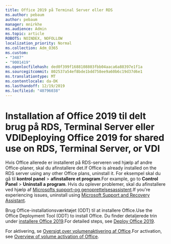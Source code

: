 ```yaml
---
title: Office 2019 på Terminal Server eller RDS
ms.author: pebaum
author: pebaum
manager: mnirkhe
ms.audience: Admin
ms.topic: article
ROBOTS: NOINDEX, NOFOLLOW
localization_priority: Normal
ms.collection: Adm_O365
ms.custom:
- "3487"
- "9001419"
ms.openlocfilehash: ded0f399f1688108803fbb04aaca6a88397e1f1a
ms.sourcegitcommit: 802537a54ef8bde1bdd758ee9a60b6c19d37d6e1
ms.translationtype: MT
ms.contentlocale: da-DK
ms.lasthandoff: 12/19/2019
ms.locfileid: "40796038"
---
```

# <a name="deploying-office-2019-for-shared-use-on-rds-terminal-server-or-vdi"></a><span data-ttu-id="248df-102">Installation af Office 2019 til delt brug på RDS, Terminal Server eller VDI</span><span class="sxs-lookup"><span data-stu-id="248df-102">Deploying Office 2019 for shared use on RDS, Terminal Server, or VDI</span></span>

<span data-ttu-id="248df-103">Hvis Office allerede er installeret på RDS-serveren ved hjælp af andre Office-planer, skal du afinstallere det.</span><span class="sxs-lookup"><span data-stu-id="248df-103">If Office is already installed on the RDS server using any other Office plans, uninstall it.</span></span> <span data-ttu-id="248df-104">For eksempel skal du gå til **kontrol panel** > **afinstallere et program**.</span><span class="sxs-lookup"><span data-stu-id="248df-104">For example, go to **Control Panel** > **Uninstall a program**.</span></span> <span data-ttu-id="248df-105">Hvis du oplever problemer, skal du afinstallere ved hjælp af [Microsofts support-og genoprettelsesassistent](https://aka.ms/SARA-OfficeUninstall-Alchemy).</span><span class="sxs-lookup"><span data-stu-id="248df-105">If you're experiencing issues, uninstall using [Microsoft Support and Recovery Assistant](https://aka.ms/SARA-OfficeUninstall-Alchemy).</span></span> 

<span data-ttu-id="248df-106">Brug Office-installationsværktøjet (ODT) til at installere Office.</span><span class="sxs-lookup"><span data-stu-id="248df-106">Use the Office Deployment Tool (ODT) to install Office.</span></span> <span data-ttu-id="248df-107">Du finder detaljerede trin under [installere Office 2019](https://docs.microsoft.com/deployoffice/office2019/deploy).</span><span class="sxs-lookup"><span data-stu-id="248df-107">For detailed steps, see [Deploy Office 2019](https://docs.microsoft.com/deployoffice/office2019/deploy).</span></span>

<span data-ttu-id="248df-108">For aktivering, se [Oversigt over volumenaktivering af Office](https://docs.microsoft.com/deployoffice/vlactivation/plan-volume-activation-of-office).</span><span class="sxs-lookup"><span data-stu-id="248df-108">For activation, see [Overview of volume activation of Office](https://docs.microsoft.com/deployoffice/vlactivation/plan-volume-activation-of-office).</span></span>